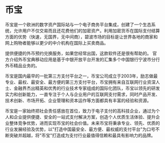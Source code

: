 # 币宝

币宝是一个欧洲的数字资产国际站与一个电子商务平台集成，创建了一个生态系统，允许用户不仅交易而且还花费他们的加密资产。利用加密货币在国际支付结算方面的优势（快速，无国界，无中间商），碧波市场的目标是让世界各地的商家和网上购物者能够以更少的中介机构在国际上买卖商品。

提供便捷的外币预约兑换服务，如果您经常出国，这款软件还是很有帮助的。 官方介绍外币宝典移动应用是基于中银开放平台开发的汇集多个中国银行宁波市分行外币精品业务的。

币宝是国内最早的一批第三方支付平台之一，币宝公司成立于2003年，励志做最专业、最权、最安全、最方便的第三方支付平台，币宝拥有来自互联网行业资深人士、金融界杰出精英和优秀的行业技术专家组成的国际化团队，币宝以领先的研发实力和创新能力，一直专注于个人与企业用户的互联网支付需求，同时产品开发、技术创新、市场开拓、企业管理和资本运作等方面都具有丰富的经验和资源。

币宝是一家始终把社会责任感放在首位，致力于电子支付的高科技企业，通过为个人和企业提供便捷、安全的一站式支付解决方案，创造个人优质生活体验、提升企业整体竞争优势，进而实现币宝的社会价值。未来币宝将秉承专业、领先、优质的行业发展经验及优势，以"打造中国最安全、最方便、最权威的支付平台"为口号不断突破并超越，将"币宝"打造成为支付行业最值得信赖和最具有影响力的品牌。
